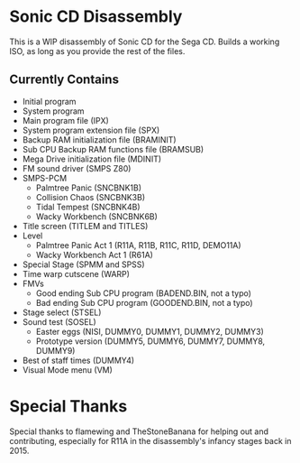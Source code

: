 # Sonic CD Disassembly
This is a WIP disassembly of Sonic CD for the Sega CD. Builds a working ISO, as long as you provide the rest of the files.

## Currently Contains
* Initial program
* System program
* Main program file (IPX)
* System program extension file (SPX)
* Backup RAM initialization file (BRAMINIT)
* Sub CPU Backup RAM functions file (BRAMSUB)
* Mega Drive initialization file (MDINIT)
* FM sound driver (SMPS Z80)
* SMPS-PCM
    - Palmtree Panic (SNCBNK1B)
    - Collision Chaos (SNCBNK3B)
    - Tidal Tempest (SNCBNK4B)
    - Wacky Workbench (SNCBNK6B)
* Title screen (TITLEM and TITLES)
* Level
    - Palmtree Panic Act 1 (R11A, R11B, R11C, R11D, DEMO11A)
    - Wacky Workbench Act 1 (R61A)
* Special Stage (SPMM and SPSS)
* Time warp cutscene (WARP)
* FMVs
    - Good ending Sub CPU program (BADEND.BIN, not a typo)
    - Bad ending Sub CPU program (GOODEND.BIN, not a typo)
* Stage select (STSEL)
* Sound test (SOSEL)
    - Easter eggs (NISI, DUMMY0, DUMMY1, DUMMY2, DUMMY3)
    - Prototype version (DUMMY5, DUMMY6, DUMMY7, DUMMY8, DUMMY9)
* Best of staff times (DUMMY4)
* Visual Mode menu (VM)

# Special Thanks
Special thanks to flamewing and TheStoneBanana for helping out and contributing, especially for R11A in the disassembly's infancy stages back in 2015.
